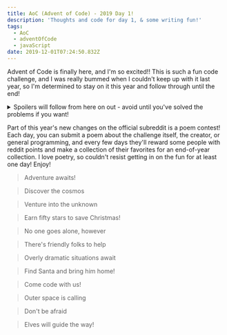 ```yaml
---
title: AoC (Advent of Code) - 2019 Day 1!
description: 'Thoughts and code for day 1, & some writing fun!'
tags:
  - AoC
  - adventOfCode
  - javaScript
date: 2019-12-01T07:24:50.832Z
---
```

Advent of Code is finally here, and I'm so excited!! This is such a fun code challenge, and I was really bummed when I couldn't keep up with it last year, so I'm determined to stay on it this year and follow through until the end!

<details>
<summary>Spoilers will follow from here on out - avoid until you've solved the problems if you want!</summary>

This year is set in space! I think it'll be really fun to see how the story unfolds.
Day 1, thankfully, felt pretty good! 

I was able to refresh on how to use the array methods `map` and `reduce`, along with some recursion practice, which was good! One of the rare days where I felt like I knew what I was doing, which is always nice. 

I'm including these in today's post, but might start to exclude the first few lines in future posts. Basically, each day will start with reading in the input file, and parsing it as an array of either strings or numbers, or otherwise setting it up to be read. Think that will be a given once enough of these posts are done!

```javascript
// Read in the input file, get it into an array format, & store the test input as well
const fs = require('fs');

const data = fs.readFileSync('../2019 Solutions/inputs/day01input.txt').toString();

const input = data.split('\r\n').map(Number);

const testInput = [14, 1969, 100756];

// The formula needed to calculate the required amount of fuel - mass / 3, round down, -2
function formula(mass) {
  return Math.floor(mass / 3) - 2;
}

// Part 1 - perform this formula on each input value, then add all of those values together
const fuelOfMass = input.map((curr) => {
  return formula(curr);
});

const totalFuel = fuelOfMass.reduce((acc, curr) => {
  return acc + curr;
}, 0);

console.log(`Part 1: ${totalFuel}`);

// Part 2 - turns out, we need to process each input value through the formula until the number is as low as it can get and still be above 0, then add all of a single input's values together

const totalFuelOfMass = input.map((curr) => {
  let value = curr;
  let accumulator = [];

  do {
    value = formula(value);
    if (value > 0) {
      accumulator.push(value);
    }
  } while (value > 0);
  
  return accumulator.reduce((acc, curr) => {
    return acc + curr;
  }, 0);
});

// then, we take all of the combined values and add those together
const newTotalFuel = totalFuelOfMass.reduce((acc, curr) => {
  return acc + curr;
}, 0);

console.log(`Part 2: ${newTotalFuel}`);
```

If you'd like to read the full breakdown for what today's puzzle required, you can check it out [on the main site](https://adventofcode.com/2019/day/1). You should be able to see it, even if you're not signed in. 
</details>

Part of this year's new changes on the official subreddit is a poem contest! Each day, you can submit a poem about the challenge itself, the creator, or general programming, and every few days they'll reward some people with reddit points and make a collection of their favorites for an end-of-year collection. I love poetry, so couldn't resist getting in on the fun for at least one day! Enjoy!

>Adventure awaits!

>Discover the cosmos

>Venture into the unknown

>Earn fifty stars to save Christmas!

>No one goes alone, however

>There's friendly folks to help

>Overly dramatic situations await

>Find Santa and bring him home!

>Come code with us!

>Outer space is calling

>Don't be afraid

>Elves will guide the way!

